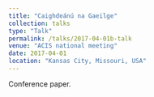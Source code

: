 ```yaml
---
title: "Caighdeánú na Gaeilge"
collection: talks
type: "Talk"
permalink: /talks/2017-04-01b-talk
venue: "ACIS national meeting"
date: 2017-04-01
location: "Kansas City, Missouri, USA"
---
```


Conference paper.
